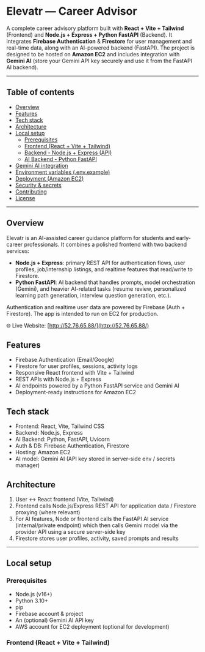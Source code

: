 
# Elevatr — Career Advisor

A complete career advisory platform built with **React + Vite + Tailwind** (Frontend) and **Node.js + Express + Python FastAPI** (Backend). It integrates **Firebase Authentication** & **Firestore** for user management and real-time data, along with an AI-powered backend (FastAPI). The project is designed to be hosted on **Amazon EC2** and includes integration with **Gemini AI** (store your Gemini API key securely and use it from the FastAPI AI backend).

---

## Table of contents

- [Overview](#overview)
- [Features](#features)
- [Tech stack](#tech-stack)
- [Architecture](#architecture)
- [Local setup](#local-setup)
  - [Prerequisites](#prerequisites)
  - [Frontend (React + Vite + Tailwind)](#frontend-react--vite--tailwind)
  - [Backend - Node.js + Express (API)](#backend---nodejs--express-api)
  - [AI Backend - Python FastAPI](#ai-backend---python-fastapi)
- [Gemini AI integration](#gemini-ai-integration)
- [Environment variables (.env.example)](#environment-variables-envexample)
- [Deployment (Amazon EC2)](#deployment-amazon-ec2)
- [Security & secrets](#security--secrets)
- [Contributing](#contributing)
- [License](#license)

---

## Overview

Elevatr is an AI-assisted career guidance platform for students and early-career professionals. It combines a polished frontend with two backend services:

- **Node.js + Express**: primary REST API for authentication flows, user profiles, job/internship listings, and realtime features that read/write to Firestore.
- **Python FastAPI**: AI backend that handles prompts, model orchestration (Gemini), and heavier AI-related tasks (resume review, personalized learning path generation, interview question generation, etc.).

Authentication and realtime user data are powered by Firebase (Auth + Firestore). The app is intended to run on EC2 for production.

🌐 Live Website: [http://52.76.65.88/](http://52.76.65.88/)  

## Features

- Firebase Authentication (Email/Google)
- Firestore for user profiles, sessions, activity logs
- Responsive React frontend with Vite + Tailwind
- REST APIs with Node.js + Express
- AI endpoints powered by a Python FastAPI service and Gemini AI
- Deployment-ready instructions for Amazon EC2

## Tech stack

- Frontend: React, Vite, Tailwind CSS
- Backend: Node.js, Express
- AI Backend: Python, FastAPI, Uvicorn
- Auth & DB: Firebase Authentication, Firestore
- Hosting: Amazon EC2
- AI model: Gemini AI (API key stored in server-side env / secrets manager)

## Architecture

1. User <-> React frontend (Vite, Tailwind)  
2. Frontend calls Node.js/Express REST API for application data / Firestore proxying (where relevant)  
3. For AI features, Node or frontend calls the FastAPI AI service (internal/private endpoint) which then calls Gemini model via the provider API using a secure server-side key  
4. Firestore stores user profiles, activity, saved prompts and results

---

## Local setup

### Prerequisites

- Node.js (v16+)
- Python 3.10+
- pip
- Firebase account & project
- An (optional) Gemini AI API key
- AWS account for EC2 deployment (optional for development)

### Frontend (React + Vite + Tailwind)




